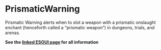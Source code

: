 # PrismaticWarning

Prismatic Warning alerts when to slot a weapon with a prismatic onslaught enchant (henceforth called a “prismatic weapon”) in dungeons, trials, and arenas. 

<b>See the <a href=https://www.esoui.com/downloads/info2985-PrismaticWarning.html>linked ESOUI page</a> for all information</b>
